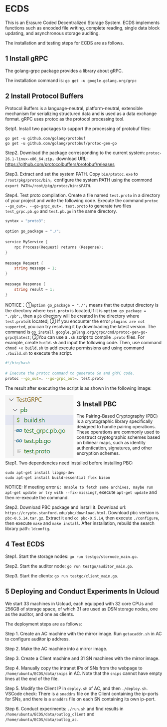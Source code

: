 # ECDS

This is an Erasure Coded Decentralized Storage System. ECDS implements functions such as encoded file writing, complete reading, single data block updating, and asynchronous storage auditing. 

The installation and testing steps for ECDS are as follows.

## 1 Install gRPC 

The golang-grpc package provides a library about gRPC. 

The installation command is: `go get -u google.golang.org/grpc`

## 2 Install Protocol Buffers

Protocol Buffers is a language-neutral, platform-neutral, extensible mechanism for serializing structured data and is used as a data exchange format. gRPC uses protoc as the protocol processing tool.

Setp1. Install two packages to support the processing of protobuf files:

```
go get -u github.com/golang/protobuf
go get -u github.com/golang/protobuf/protoc-gen-go
```

Step2. Download the package corresponding to the current system: `protoc-26.1-linux-x86_64.zip`，download URL: https://github.com/protocolbuffers/protobuf/releases

Step3. Extract and set the system PATH. Copy `bin/ptotoc.exe` to `/root/pkg/protoc/bin`，configure the system PATH using the commond `export PATH=/root/pkg/protoc/bin:$PATH`.

Step4. Test proto compilation. Create a file named `test.proto` in a directory of your project and write the following code. Execute the command `protoc --go_out=. --go-grpc_out=. test.proto` to generate two files `test_grpc.pb.go` and `test.pb.go` in the same directory.

```go
syntax = "proto3";

option go_package = "./";

service MyService {
    rpc Process(Request) returns (Response);
}

message Request {
    string message = 1;
}

message Response {
    string result = 1;
}
```

NOTICE：①`option go_package = "./";` means that the output directory is the directory where `test.proto` is located,If it is `option go_package = "./pb";`, then a `pb` directory will be created in the directory where `test.proto`is located; ② If you encounter the error `plugins are not supported`, you can try resolving it by downloading the latest version. The command is `go install google.golang.org/grpc/cmd/protoc-gen-go-grpc@latest`; ③You can use a `.sh` script to compile `.proto` files. For example, create `build.sh` and input the following code. Then, use command `chmod +x build.sh` to add execute permissions and using command `./build.sh` to execute the script.

```bash
#!/bin/bash

# Execute the protoc command to generate Go and gRPC code.
protoc --go_out=. --go-grpc_out=. test.proto
```

The result after executing the script is as shown in the following image:

<img src="image.png" alt="image" style="float:left; margin-right:10px;" />

## 3 Install PBC

The Pairing-Based Cryptography (PBC) is a cryptographic library specifically designed to handle pairing operations. These operations are commonly used to construct cryptographic schemes based on bilinear maps, such as identity authentication, signatures, and other encryption schemes.

Step1. Two dependencies need installed before installing PBC:

```
sudo apt-get install libgmp-dev
sudo apt-get install build-essential flex bison
```

NOTICE: If meeting error `E: Unable to fetch some archives, maybe run apt-get update or try with --fix-missing?`, execute `apt-get update` and then re-execute the command.

Step2. Download PBC package and install it. Download url: `https://crypto.stanford.edu/pbc/download.html`. Download pbc version is `pbc-0.5.14.tar.gz`. Extract it and `cd pbc-0.5.14`, then execute `./configure`, then execute `make` and `make install`. After installation, rebuild the search library path: `ldconfig`.

## 4 Test ECDS

Step1. Start the storage nodes: `go run testgo/stornode_main.go`.

Step2. Start the auditor node: `go run testgo/auditor_main.go`.

Step3. Start the clients: `go run testgo/client_main.go`.

## 5 Deploying and Conduct Experiments In Ucloud

We start 33 machines in Ucloud, each equipped with 32 core CPUs and 256GB of storage space, of which 31 are used as DSN storage nodes, one as the auditor, and one as clients.

The deployment steps are as follows:

Step 1. Create an AC machine with the mirror image. Run `getacaddr.sh` in AC to configure auditor ip address.

Step 2. Make the AC machine into a mirror image.

Step 3. Create a Client machine and 31 SN machines with the mirror image.

Step 4. Manually copy the intranet IPs of SNs from the webpage to `/home/ubuntu/ECDS/data/snips` in AC. Note that the `snips` cannot have empty lines at the end of the file.

Step 5. Modify the Client IP in `deploy.sh` of AC, and then `./deploy.sh`. VSCode check: There is a `snaddrs` file on the Client containing the ip-ports for SNs, and there is a `snaddrs` file on each SN containing its own ip-port.

Step 6. Conduct experiments: `./run.sh` and find results in `/home/ubuntu/ECDS/data/outlog_client` and `/home/ubuntu/ECDS/data/outlog_ac`.